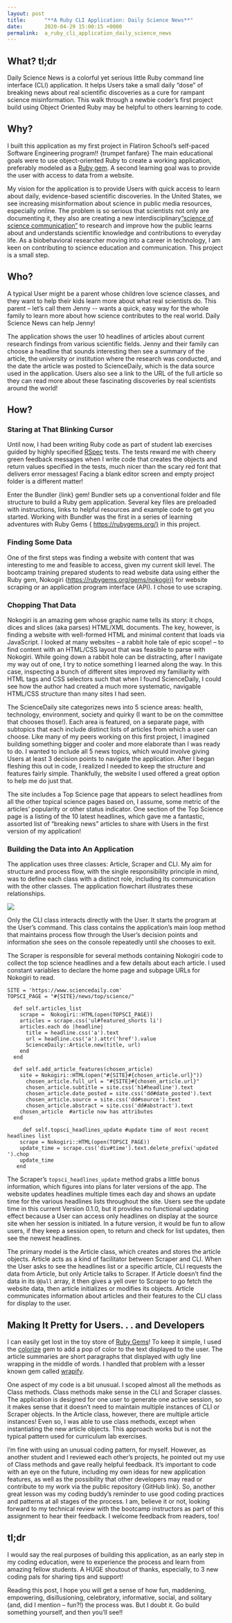 ```yaml
---
layout: post
title:      "**A Ruby CLI Application: Daily Science News**"
date:       2020-04-29 15:00:15 +0000
permalink:  a_ruby_cli_application_daily_science_news
---
```


## What?  tl;dr

Daily Science News is a colorful yet serious little Ruby command line interface (CLI) application. It helps Users take a small daily “dose” of breaking news about real scientific discoveries as a cure for rampant science misinformation. This walk through a newbie coder’s first project build using Object Oriented Ruby may be helpful to others learning to code.

## Why?

I built this application as my first project in Flatiron School’s self-paced Software Engineering program‼ {trumpet fanfare}  The main educational goals were to use object-oriented Ruby to create a working application, preferably modeled as a [Ruby gem](https://rubygems.org/). A second learning goal was to provide the user with access to data from a website.

My vision for the application is to provide Users with quick access to learn about daily, evidence-based scientific discoveries. In the United States, we see increasing misinformation about science in public media resources, especially online. The problem is so serious that scientists not only are documenting it, they also are creating a new interdisciplinary[“science of science communication”](https://www.ncbi.nlm.nih.gov/pmc/articles/PMC6475368/) to research and improve how the public learns about and understands scientific knowledge and contributions to everyday life. As a biobehavioral researcher moving into a career in technology, I am keen on contributing to science education and communication. This project is a small step.

## Who? 

A typical User might be a parent whose children love science classes, and they want to help their kids learn more about what real scientists do. This parent – let’s call them Jenny -- wants a quick, easy way for the whole family to learn more about how science contributes to the real world. Daily Science News can help Jenny! 

The application shows the user 10 headlines of articles about current research findings from various scientific fields. Jenny and their family can choose a headline that sounds interesting then see a summary of the article, the university or institution where the research was conducted, and the date the article was posted to ScienceDaily, which is the data source used in the application. Users also see a link to the URL of the full article so they can read more about these fascinating discoveries by real scientists around the world!

## How?

### Staring at That Blinking Cursor

Until now, I had been writing Ruby code as part of student lab exercises guided by highly specified [RSpec](https://rspec.info/) tests. The tests reward me with cheery green feedback messages when I write code that creates the objects and return values specified in the tests, much nicer than the scary red font that delivers error messages! Facing a blank editor screen and empty project folder is a different matter! 

Enter the Bundler {link} gem! Bundler sets up a conventional folder and file structure to build a Ruby gem application. Several key files are preloaded with instructions, links to helpful resources and example code to get you started. Working with Bundler was the first in a series of learning adventures with Ruby Gems { https://rubygems.org/} in this project. 

### Finding Some Data

One of the first steps was finding a website with content that was interesting to me and feasible to access, given my current skill level. The bootcamp training prepared students to read website data using either the Ruby gem, Nokogiri {https://rubygems.org/gems/nokogiri} for website scraping or an application program interface (API). I chose to use scraping. 

### Chopping That Data

Nokogiri is an amazing gem whose graphic name tells its story:  it chops, dices and slices (aka parses) HTML/XML documents. The key, however, is finding a website with well-formed HTML and minimal content that loads via JavaScript. I looked at many websites – a rabbit hole tale of epic scope! – to find content with an HTML/CSS layout that was feasible to parse with Nokogiri. While going down a rabbit hole can be distracting, after I navigate my way out of one, I try to notice something I learned along the way. In this case, inspecting a bunch of different sites improved my familiarity with HTML tags and CSS selectors such that when I found ScienceDaily, I could see how the author had created a much more systematic, navigable HTML/CSS structure than many sites I had seen. 

The ScienceDaily site categorizes news into 5 science areas: health, technology, environment, society and quirky (I want to be on the committee that chooses those!). Each area is featured, on a separate page, with subtopics that each include distinct lists of articles from which a user can choose. Like many of my peers working on this first project, I imagined building something bigger and cooler and more elaborate than I was ready to do. I wanted to include all 5 news topics, which would involve giving Users at least 3 decision points to navigate the application. After I began fleshing this out in code, I realized I needed to keep the structure and features fairly simple. Thankfully, the website I used offered a great option to help me do just that.

The site includes a Top Science page that appears to select headlines from all the other topical science pages based on, I assume, some metric of the articles’ popularity or other status indicator. One section of the Top Science page is a listing of the 10 latest headlines, which gave me a fantastic, assorted list of “breaking news” articles to share with Users in the first version of my application! 

### Building the Data into An Application

The application uses three classes: Article, Scraper and CLI. My aim for structure and process flow, with the single responsibility principle in mind, was to define each class with a distinct role, including its communication with the other classes. The application flowchart illustrates these relationships. 

![](https://drive.google.com/file/d/1_dDW9MxLK1LuZIUnCtNde3cIWgzmfkjK/view?usp=sharing)

Only the CLI class interacts directly with the User. It starts the program at the User’s command. This class contains the application’s main loop method that maintains process flow through the User’s decision points and information she sees on the console repeatedly until she chooses to exit. 

The Scraper is responsible for several methods containing Nokogiri code to collect the top science headlines and a few details about each article. I used constant variables to declare the home page and subpage URLs for Nokogiri to read.   

```
SITE = 'https://www.sciencedaily.com'
TOPSCI_PAGE = "#{SITE}/news/top/science/"

  def self.articles_list 
    scrape =  Nokogiri::HTML(open(TOPSCI_PAGE))
    articles = scrape.css('ul#featured_shorts li')
    articles.each do |headline| 
      title = headline.css('a').text
      url = headline.css('a').attr('href').value
      ScienceDaily::Article.new(title, url) 
    end
  end

  def self.add_article_features(chosen_article)
    site = Nokogiri::HTML(open("#{SITE}#{chosen_article.url}"))
      chosen_article.full_url = "#{SITE}#{chosen_article.url}"
      chosen_article.subtitle = site.css('h1#headline').text
      chosen_article.date_posted = site.css('dd#date_posted').text
      chosen_article.source = site.css('dd#source').text
      chosen_article.abstract = site.css('dd#abstract').text
    chosen_article  #article now has attributes
  end
	
	 def self.topsci_headlines_update #update time of most recent headlines list
    scrape = Nokogiri::HTML(open(TOPSCI_PAGE))
    update_time = scrape.css('div#time').text.delete_prefix('updated ').chop
    update_time
   end
```

The Scraper’s ```topsci_headlines_update``` method grabs a little bonus information, which figures into plans for later versions of the app. The website updates headlines multiple times each day and shows an update time for the various headlines lists throughout the site. Users see the update time in this current Version 0.1.0, but it provides no functional updating effect because a User can access only headlines on display at the source site when her session is initiated. In a future version, it would be fun to allow users, if they keep a session open, to return and check for list updates, then see the newest headlines.

The primary model is the Article class, which creates and stores the article objects. Article acts as a kind of facilitator between Scraper and CLI. When the User asks to see the headlines list or a specific article, CLI requests the data from Article, but only Article talks to Scraper. If Article doesn’t find the data in its ```@@all``` array, it then gives a yell over to Scraper to go fetch the website data, then article initializes or modifies its objects. Article communicates information about articles and their features to the CLI class for display to the user. 

## Making It Pretty for Users. . . and Developers

I can easily get lost in the toy store of [Ruby Gems]( https://rubygems.org)! To keep it simple, I used the [colorize](https://rubygems.org/gems/colorize) gem to add a pop of color to the text displayed to the user. The article summaries are short paragraphs that displayed with ugly line wrapping in the middle of words. I handled that problem with a lesser known gem called [wrapify]( https://rubygems.org/gems/wrapify).

One aspect of my code is a bit unusual. I scoped almost all the methods as Class methods. Class methods make sense in the CLI and Scraper classes. The application is designed for one user to generate one active session, so it makes sense that it doesn’t need to maintain multiple instances of CLI or Scraper objects. In the Article class, however, there are multiple article instances! Even so, I was able to use class methods, except when instantiating the new article objects. This approach works but is not the typical pattern used for curriculum lab exercises. 

I’m fine with using an unusual coding pattern, for myself. However, as another student and I reviewed each other’s projects, he pointed out my use of Class methods and gave really helpful feedback. It’s important to code with an eye on the future, including my own ideas for new application features, as well as the possibility that other developers may read or contribute to my work via the public repository {GitHub link}. So, another great lesson was my coding buddy’s reminder to use good coding practices and patterns at all stages of the process. I am, believe it or not, looking forward to my technical review with the bootcamp instructors as part of this assignment to hear their feedback. I welcome feedback from readers, too!

## tl;dr

I would say the real purposes of building this application, as an early step in my coding education, were to experience the process and learn from amazing fellow students. A HUGE shoutout of thanks, especially, to 3 new coding pals for sharing tips and support!

Reading this post, I hope you will get a sense of how fun, maddening, empowering, disillusioning, celebratory, informative, social, and solitary (and, did I mention – fun?!) the process was. But I doubt it. Go build something yourself, and then you’ll see‼ 

